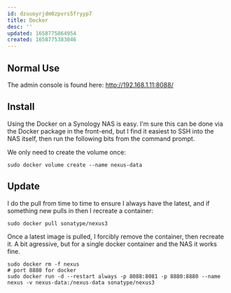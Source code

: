 ```yaml
---
id: dzuuoyrjdm0zpvrs5fryyp7
title: Docker
desc: ''
updated: 1658775864954
created: 1658775383046
---
```


## Normal Use

The admin console is found here: http://192.168.1.11:8088/

## Install

Using the Docker on a Synology NAS is easy. I'm sure this can be done via the Docker package in the front-end, but I find it easiest to SSH into the NAS itself, then run the following bits from the command prompt.

We only need to create the volume once:

    sudo docker volume create --name nexus-data

## Update
I do the pull from time to time to ensure I always have the latest, and if something new pulls in then I recreate a container:

    sudo docker pull sonatype/nexus3

Once a latest image is pulled, I forcibly remove the container, then recreate it. A bit agressive, but for a single docker container and the NAS it works fine.

```
sudo docker rm -f nexus  
# port 8880 for docker
sudo docker run -d --restart always -p 8088:8081 -p 8880:8880 --name nexus -v nexus-data:/nexus-data sonatype/nexus3
```

